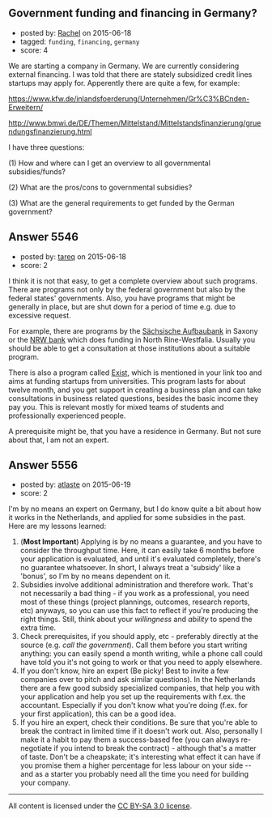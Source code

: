 ## Government funding and financing in Germany?

- posted by: [Rachel](https://stackexchange.com/users/6324561/rachel) on 2015-06-18
- tagged: `funding`, `financing`, `germany`
- score: 4

<p>We are starting a company in Germany. We are currently considering external financing. I was told that there are stately subsidized credit lines startups may apply for. Apperently there are quite a few, for example:</p>

<p><a href="https://www.kfw.de/inlandsfoerderung/Unternehmen/Gr%C3%BCnden-Erweitern/" rel="nofollow">https://www.kfw.de/inlandsfoerderung/Unternehmen/Gr%C3%BCnden-Erweitern/</a></p>

<p><a href="http://www.bmwi.de/DE/Themen/Mittelstand/Mittelstandsfinanzierung/gruendungsfinanzierung.html" rel="nofollow">http://www.bmwi.de/DE/Themen/Mittelstand/Mittelstandsfinanzierung/gruendungsfinanzierung.html</a></p>

<p>I have three questions: </p>

<p>(1) How and where can I get an overview to all governmental subsidies/funds?</p>

<p>(2) What are the pros/cons to governmental subsidies?</p>

<p>(3) What are the general requirements to get funded by the German government?</p>



## Answer 5546

- posted by: [tareq](https://stackexchange.com/users/3965207/tareq) on 2015-06-18
- score: 2

<p>I think it is not that easy, to get a complete overview about such programs.
There are programs not only by the federal government but also by the federal states' governments. Also, you have programs that might be generally in place, but are shut down for a period of time e.g. due to excessive request.</p>

<p>For example, there are programs by the <a href="http://www.sab.sachsen.de/de/p_arbeit/zielgruppen_sf/index.jsp" rel="nofollow">Sächsische Aufbaubank</a> in Saxony
or the <a href="http://www.nrwbank.de/de/themen/gruendung/index.html" rel="nofollow">NRW bank</a> which does funding in North Rine-Westfalia. Usually you should be able to get a consultation at those institutions about a suitable program.</p>

<p>There is also a program called <a href="http://www.bmwi.de/DE/Themen/Mittelstand/Mittelstandsfinanzierung/gruendungsfinanzierung,did=508042.html" rel="nofollow">Exist</a>, which is mentioned in your link too and aims at funding startups from universities. This program lasts for about twelve month, and you get support in creating a business plan and can take consultations in business related questions,
besides the basic income they pay you. This is relevant mostly for mixed teams of students and professionally experienced people.</p>

<p>A prerequisite might be, that you have a residence in Germany. But not sure about that, I am not an expert.</p>



## Answer 5556

- posted by: [atlaste](https://stackexchange.com/users/1021317/atlaste) on 2015-06-19
- score: 2

<p>I'm by no means an expert on Germany, but I do know quite a bit about how it works in the Netherlands, and applied for some subsidies in the past. Here are my lessons learned:</p>

<ol>
<li>(<strong>Most Important</strong>) Applying is by no means a guarantee, and you have to consider the throughput time. Here, it can easily take 6 months before your application is evaluated, and until it's evaluated completely, there's no guarantee whatsoever. In short, I always treat a 'subsidy' like a 'bonus', so I'm by no means dependent on it.</li>
<li>Subsidies involve additional administration and therefore work. That's not necessarily a bad thing - if you work as a professional, you need most of these things (project plannings, outcomes, research reports, etc) anyways, so you can use this fact to reflect if you're producing the right things. Still, think about your <em>willingness</em> and <em>ability</em> to spend the extra time.</li>
<li>Check prerequisites, if you should apply, etc - preferably directly at the source (e.g. <em>call the government</em>). Call them before you start writing anything: you can easily spend a month writing, while a phone call could have told you it's not going to work or that you need to apply elsewhere.</li>
<li>If you don't know, hire an expert (Be picky! Best to invite a few companies over to pitch and ask similar questions). In the Netherlands there are a few good subsidy specialized companies, that help you with your application and help you set up the requirements with f.ex. the accountant. Especially if you don't know what you're doing (f.ex. for your first application), this can be a good idea.</li>
<li>If you hire an expert, check their conditions. Be sure that you're able to break the contract in limited time if it doesn't work out. Also, personally I make it a habit to pay them a success-based fee (you can always re-negotiate if you intend to break the contract) - although that's a matter of taste. Don't be a cheapskate; it's interesting what effect it can have if you promise them a higher percentage for less labour on your side -- and as a starter you probably need all the time you need for building your company.</li>
</ol>




---

All content is licensed under the [CC BY-SA 3.0 license](https://creativecommons.org/licenses/by-sa/3.0/).
